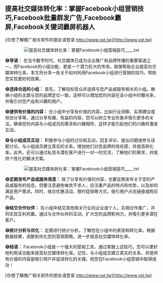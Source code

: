 ## **提高社交媒体转化率：掌握Facebook小组营销技巧,Facebook批量群发广告,Facebook霸屏,Facebook关键词霸屏机器人**

[😍想了解推广相关软件的朋友请登录 http://www.vst.tw](http://www.vst.tw)

 <center><img src="https://vst.tw/MP4/tuiguang/png/1.png" alt="提高社交媒体转化率：掌握Facebook小组营销技巧____.txt"></center>

**😄导语：**
在当今数字时代，社交媒体已成为企业推广和品牌传播的重要渠道之一。而Facebook的小组功能，更是一个潜力巨大的市场，能够帮助企业提高社交媒体转化率。本文将分享一些关于如何利用Facebook小组进行营销的技巧，帮助您实现更好的效果。

**😄选择合适的小组：**
首先，了解目标受众并选择与您产品或服务相关的小组。确保小组的主题与您的品牌定位一致，这样可以增加您的内容在该小组中的曝光率，并吸引对您产品有兴趣的用户。

**😄提供有价值的内容：**
在小组中分享有价值的内容，比如行业洞察、实用建议或经验分享等。通过分享有趣、有益的内容，您可以树立专业形象并吸引更多的关注。确保您的内容与小组成员的需求和兴趣相符，这样才能引起他们的兴趣并激发互动。

**😄与小组成员互动：**
积极参与小组的讨论和互动，回复评论、提出问题或参与话题讨论。与小组成员建立真实的关系，增加他们对您品牌的信任感，并提高转化率。此外，还可以通过私信与潜在客户进行一对一的交流，了解他们的需求，并提供个性化的解决方案。

 <center><img src="https://vst.tw/MP4/tuiguang/png/0.png" alt="提高社交媒体转化率：掌握Facebook小组营销技巧____.txt"></center>

**😄定期发布产品或服务信息：**
除了分享有价值的内容，也要定期发布关于您的产品或服务的信息。但要注意避免唯卖不求人，应注重产品的特点和优势，以及如何满足用户需求。同时，结合优惠活动、限时促销等方式，吸引用户点击链接或购买产品。

**😄结交合作伙伴：**
在小组中结交其他相关行业的企业或个人，互相合作推广，共同实现互利共赢。通过与合作伙伴的互动，扩大您的品牌影响力，并吸引更多潜在客户。

**😄统计分析与优化：**
定期进行统计分析，了解您在小组中的表现和转化率。根据数据结果，调整和优化您的营销策略，进一步提高社交媒体转化率。

**😄结语：**
Facebook小组是一个强大的营销工具，通过掌握上述技巧，您可以更好地利用该功能来提高社交媒体转化率。记住，与小组成员建立真实的关系，并提供有价值的内容是吸引用户并促进转化的关键。祝您在Facebook小组营销中取得成功！

[😍想了解推广相关软件的朋友请登录 http://www.vst.tw](http://www.vst.tw)



